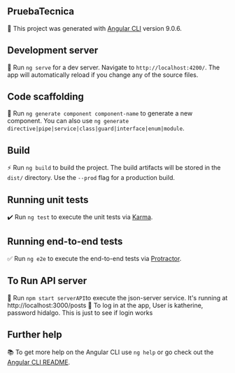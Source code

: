 ## PruebaTecnica

:pencil: This project was generated with [Angular CLI](https://github.com/angular/angular-cli) version 9.0.6.

## Development server

:rocket: Run `ng serve` for a dev server. Navigate to `http://localhost:4200/`. The app will automatically reload if you change any of the source files.

## Code scaffolding

:construction_worker: Run `ng generate component component-name` to generate a new component. You can also use `ng generate directive|pipe|service|class|guard|interface|enum|module`.

## Build

:zap: Run `ng build` to build the project. The build artifacts will be stored in the `dist/` directory. Use the `--prod` flag for a production build.

## Running unit tests

:heavy_check_mark: Run `ng test` to execute the unit tests via [Karma](https://karma-runner.github.io).

## Running end-to-end tests

:white_check_mark: Run `ng e2e` to execute the end-to-end tests via [Protractor](http://www.protractortest.org/).

## To Run API server

:green_heart: Run `npm start serverAPI`to execute the json-server service. It's running at http://localhost:3000/posts 
:rotating_light: To log in at the app, User is katherine, password hidalgo. This is just to see if login works

## Further help

:books: To get more help on the Angular CLI use `ng help` or go check out the [Angular CLI README](https://github.com/angular/angular-cli/blob/master/README.md).
